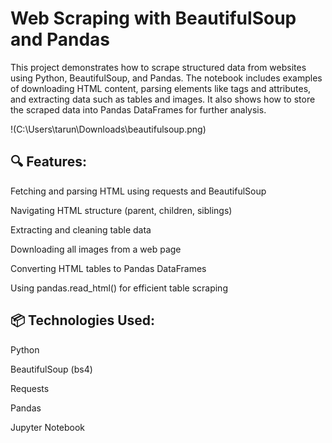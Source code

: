 # Web Scraping with BeautifulSoup and Pandas
This project demonstrates how to scrape structured data from websites using Python, BeautifulSoup, and Pandas. The notebook includes examples of downloading HTML content, parsing elements like tags and attributes, and extracting data such as tables and images. It also shows how to store the scraped data into Pandas DataFrames for further analysis.

!(C:\Users\tarun\Downloads\beautifulsoup.png)

## 🔍 Features:
Fetching and parsing HTML using requests and BeautifulSoup

Navigating HTML structure (parent, children, siblings)

Extracting and cleaning table data

Downloading all images from a web page

Converting HTML tables to Pandas DataFrames

Using pandas.read_html() for efficient table scraping

## 📦 Technologies Used:
Python

BeautifulSoup (bs4)

Requests

Pandas

Jupyter Notebook

